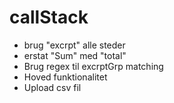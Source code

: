 # callStack

- brug "excrpt" alle steder
- erstat "Sum" med "total"
- Brug regex til excrptGrp matching
- Hoved funktionalitet
- Upload csv fil
